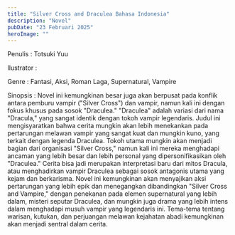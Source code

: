 ```yaml
---
title: "Silver Cross and Draculea Bahasa Indonesia"
description: "Novel"
pubDate: "23 Februari 2025"
heroImage: ""
---
```


Penulis : Totsuki Yuu

Ilustrator :

Genre : Fantasi, Aksi, Roman Laga, Supernatural, Vampire

Sinopsis : Novel ini kemungkinan besar juga akan berpusat pada konflik antara pemburu vampir ("Silver Cross") dan vampir, namun kali ini dengan fokus khusus pada sosok "Draculea."  "Draculea" adalah variasi dari nama "Dracula," yang sangat identik dengan tokoh vampir legendaris.  Judul ini mengisyaratkan bahwa cerita mungkin akan lebih menekankan pada pertarungan melawan vampir yang sangat kuat dan mungkin kuno, yang terkait dengan legenda Draculea.  Tokoh utama mungkin akan menjadi bagian dari organisasi "Silver Cross," namun kali ini mereka menghadapi ancaman yang lebih besar dan lebih personal yang dipersonifikasikan oleh "Draculea."  Cerita bisa jadi merupakan interpretasi baru dari mitos Dracula, atau menghadirkan vampir Draculea sebagai sosok antagonis utama yang kejam dan berkarisma.  Novel ini kemungkinan akan menyajikan aksi pertarungan yang lebih epik dan menegangkan dibandingkan "Silver Cross and Vampire," dengan penekanan pada elemen supernatural yang lebih dalam, misteri seputar Draculea, dan mungkin juga drama yang lebih intens dalam menghadapi musuh vampir yang legendaris ini.  Tema-tema tentang warisan, kutukan, dan perjuangan melawan kejahatan abadi kemungkinan akan menjadi sentral dalam cerita.
